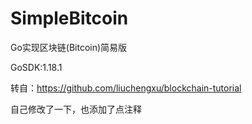 # SimpleBitcoin

Go实现区块链(Bitcoin)简易版

GoSDK:1.18.1

转自：https://github.com/liuchengxu/blockchain-tutorial

自己修改了一下，也添加了点注释
